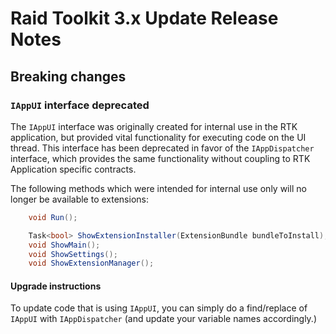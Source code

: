 # Raid Toolkit 3.x Update Release Notes

## Breaking changes

### `IAppUI` interface deprecated

The `IAppUI` interface was originally created for internal use in the RTK application, but provided vital functionality for executing code on the UI thread.  This interface has been deprecated in favor of the `IAppDispatcher` interface, which provides the same functionality without coupling to RTK Application specific contracts.

The following methods which were intended for internal use only will no longer be available to extensions:

```cs
    void Run();

    Task<bool> ShowExtensionInstaller(ExtensionBundle bundleToInstall);
    void ShowMain();
    void ShowSettings();
    void ShowExtensionManager();
```

#### Upgrade instructions

To update code that is using `IAppUI`, you can simply do a find/replace of `IAppUI` with `IAppDispatcher` (and update your variable names accordingly.)
